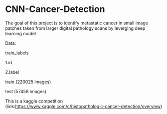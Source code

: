 # CNN-Cancer-Detection

The goal of this project is to identify metastatic cancer in small image patches taken from larger digital pathology scans by leverging deep learning model

Data:

train_labels

1.id

2.label

train (220025 images)

test (57458 images)

This is a kaggle competition (link:https://www.kaggle.com/c/histopathologic-cancer-detection/overview)
